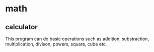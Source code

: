 # math

## calculator
This program can do basic operations such as addition, substraction, multiplication, divison, powers, square, cube etc.